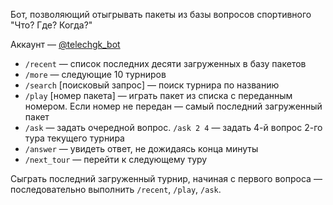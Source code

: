 Бот, позволяющий отыгрывать пакеты из базы вопросов спортивного "Что? Где? Когда?"

Аккаунт &mdash; [@telechgk_bot](http://telegram.me/telechgk)

* `/recent` &mdash; список последних десяти загруженных в базу пакетов
* `/more` &mdash; следующие 10 турниров
* `/search` [поисковый запрос] &mdash; поиск турнира по названию
* `/play` [номер пакета] &mdash; играть пакет из списка с переданным номером. Если номер не передан &mdash; 
самый последний загруженный пакет
* `/ask` &mdash; задать очередной вопрос. `/ask 2 4` &mdash; задать 4-й вопрос 2-го тура текущего турнира
* `/answer` &mdash; увидеть ответ, не дожидаясь конца минуты
* `/next_tour` &mdash; перейти к следующему туру

Сыграть последний загруженный турнир, начиная с первого вопроса &mdash; 
последовательно выполнить `/recent`, `/play`, `/ask`.